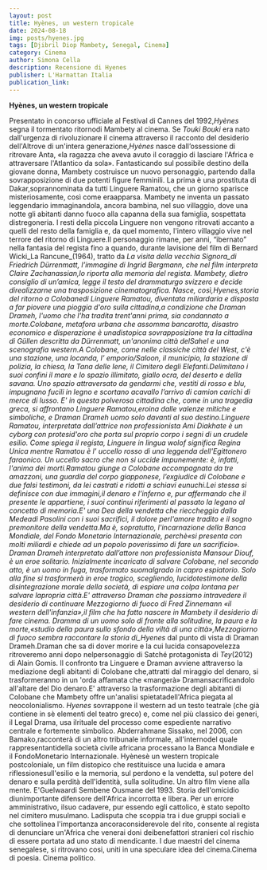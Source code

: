 ```yaml
---
layout: post
title: Hyènes, un western tropicale
date: 2024-08-18
img: posts/hyenes.jpg
tags: [Djibril Diop Mambety, Senegal, Cinema]
category: Cinema
author: Simona Cella
description: Recensione di Hyenes
publisher: L'Harmattan Italia
publication_link:
---
```

**Hyènes, un western tropicale**

Presentato in concorso ufficiale al Festival di Cannes del 1992,_Hyènes_ segna il tormentato ritornodi Mambety al cinema.
Se _Touki Bouki_ era nato dall'urgenza di rivoluzionare il cinema attraverso il racconto del desiderio dell'Altrove di un'intera generazione,_Hyènes_ nasce dall’ossessione di ritrovare Anta, «la ragazza che aveva avuto il coraggio di lasciare l'Africa e attraversare l'Atlantico da sola». Fantasticando sul possibile destino della giovane donna, Mambety costruisce un nuovo personaggio, partendo dalla sovrapposizione di due potenti figure femminili. La prima è una prostituta di Dakar,soprannominata da tutti Linguere Ramatou, che un giorno sparisce misteriosamente, così come eraapparsa. Mambety ne inventa un passato leggendario immaginandola, ancora bambina, nel suo villaggio, dove una notte gli abitanti danno fuoco alla capanna della sua famiglia, sospettata distregoneria. I resti della piccola Linguere non vengono ritrovati accanto a quelli del resto della famiglia e, da quel momento, l'intero villaggio vive nel terrore del ritorno di Linguere.Il personaggio rimane, per anni, “ibernato” nella fantasia del regista fino a quando, durante lavisione del film di Bernard Wicki_La Rancune_(1964), tratto da _La visita della vecchia Signora_di Friedrich Dürrenmatt, l’immagine di Ingrid Bergmann, che nel film interpreta Claire Zachanassian,lo riporta alla memoria del regista. Mambety, dietro consiglio di un’amica, legge il testo del drammaturgo svizzero e decide direalizzarne una trasposizione cinematografica. Nasce, così,Hyenes,storia del ritorno a Colobanedi Linguere Ramatou, diventata miliardaria e disposta a far piovere una pioggia d'oro sulla cittadina,a condizione che Draman Drameh, l'uomo che l'ha tradita trent'anni prima, sia condannato a morte.Colobane, metafora urbana che assomma bancarotta, disastro economico e disperazione è unadistopica sovrapposizione tra la cittadina di Güllen descritta da Dürrenmatt, un'anonima città delSahel e una scenografia western.A Colobane, come nelle classiche città del West, c'è una stazione, una locanda, l’ emporio/Saloon, il municipio, la stazione di polizia, la chiesa, la Tana delle Iene, il Cimitero degli Elefanti.Delimitano i suoi confini il mare e lo spazio illimitato, giallo ocra, del deserto e della savana. Uno spazio attraversato da gendarmi che, vestiti di rosso e blu, impugnano fucili in legno e scortano acavallo l’arrivo di camion carichi di merce di lusso.
E' in questa polverosa cittadina che, come in una tragedia greca, si affrontano Linguere Ramatou,eroina dalle valenze mitiche e simboliche, e Draman Drameh uomo solo davanti al suo destino.Linguere Ramatou, interpretata dall’attrice non professionista Ami Diakhate è un cyborg con protesid'oro che porta sul proprio corpo i segni di un crudele esilio. Come spiega il regista, Linguere in lingua wolof significa Regina Unica mentre Ramatou è l' uccello rosso di una leggenda dell'Egittonero faraonico. Un uccello sacro che non si uccide impunemente: è, infatti, l'anima dei morti.Ramatou giunge a Colobane accompagnata da tre amazzoni, una guardia del corpo giapponese, l’exgiudice di Colobane e due falsi testimoni, da lei castrati e ridotti a schiavi eunuchi.Lei stessa si definisce con due immagini,il denaro e l’inferno e, pur affermando che il presente le appartiene, i suoi continui riferimenti al passato la legano al concetto di memoria.E' una Dea della vendetta che rieccheggia dalla Medeadi Pasolini con i suoi sacrifici, il dolore perl'amore tradito e il sogno premonitore della vendetta.Ma è, sopratutto, l'incarnazione della Banca Mondiale, del Fondo Monetario Internazionale, perchè«si presenta con molti miliardi e chiede ad un popolo poverissimo di fare un sacrificio».
Draman Drameh interpretato dall’attore non professionista Mansour Diouf, è un eroe solitario. Inizialmente incaricato di salvare Colobane, nel secondo atto, è un uomo in fuga, trasformato suomalgrado in capro espiatorio. Solo alla fine si trasformerà in eroe tragico, scegliendo, lucidotestimone della disintegrazione morale della società, di espiare una colpa lontana per salvare lapropria città.E' attraverso Draman che possiamo intravedere il desiderio di continuare _Mezzogiorno di fuoco_ di Fred Zinnemann «il western dell'infanzia»,il film che ha fatto nascere in Mambety il desiderio di fare cinema. Dramma di un uomo solo di fronte alla solitudine, la paura e la morte,«studio della paura sullo sfondo della viltà di una città»,_Mezzogiorno di fuoco_ sembra raccontare la storia di_Hyenes_ dal punto di vista di Draman Drameh.Draman che sa di dover morire e la cui lucida consapovelezza ritroveremo anni dopo nelpersonaggio di Satché protagonista di _Tey_(2012) di Alain Gomis. Il confronto tra Linguere e Draman avviene attraverso la mediazione degli abitanti di Colobane che,attratti dal miraggio del denaro, si trasformeranno in un 'orda affamata che «mangerà» Dramansacrificandolo all'altare del Dio denaro.E' attraverso la trasformazione degli abitanti di Colobane che Mambety offre un'analisi spietatadell'Africa piegata al neocolonialismo.
_Hyenes_ sovrappone il western ad un testo teatrale (che già contiene in sè elementi del teatro greco) e, come nel più classico dei generi, il Legal Drama, usa ilrituale del processo come espediente narrativo centrale e fortemente simbolico. Abderrahmane Sissako, nel 2006, con Bamako,racconterà di un altro tribunale informale, all'internodel quale rappresentantidella società civile africana processano la Banca Mondiale e il FondoMonetario Internazionale.
Hyènesè un western tropicale postcoloniale, un film distopico che restituisce una lucida e amara riflessionesull'esilio e la memoria, sul perdono e la vendetta, sul potere del denaro e sulla perdità dell'identità, sulla solitudine.
Un altro film viene alla mente. E'Guelwaardi Sembene Ousmane del 1993. Storia dell'omicidio diunimportante difensore dell'Africa incorrotta e libera. Per un errore amministrativo, ilsuo cadavere, pur essendo egli cattolico, è stato sepolto nel cimitero musulmano. Ladisputa che scoppia tra i due gruppi sociali e che sottolinea l'importanza ancoraconsiderevole del rito, consente al regista di denunciare un'Africa che venerai doni deibenefattori stranieri col rischio di essere portata ad uno stato di mendicante.
I due maestri del cinema senegalese, si ritrovano cosi, uniti in una speculare idea del cinema.Cinema di poesia. Cinema politico.
